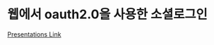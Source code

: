 # 웹에서 oauth2.0을 사용한 소셜로그인
[Presentations Link](https://www.notion.so/oAuth2-0-4116c769b426442499adc7ffb5179c5c)